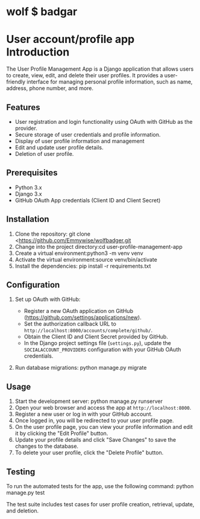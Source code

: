 
# wolf $ badgar



# User account/profile app Introduction

The User Profile Management App is a Django application that allows users to create, view, edit, and delete their user profiles. It provides a user-friendly interface for managing personal profile information, such as name, address, phone number, and more.

## Features

- User registration and login functionality using OAuth with GitHub as the provider.
- Secure storage of user credentials and profile information.
- Display of user profile information and management
- Edit and update user profile details.
- Deletion of user profile.

## Prerequisites

- Python 3.x
- Django 3.x
- GitHub OAuth App credentials (Client ID and Client Secret)

## Installation

1. Clone the repository: git clone <https://github.com/Emmywise/wolfbadger.git
2. Change into the project directory:cd user-profile-management-app
3. Create a virtual environment:python3 -m venv venv
4. Activate the virtual environment:source venv/bin/activate
5. Install the dependencies: pip install -r requirements.txt


## Configuration

1. Set up OAuth with GitHub:
   - Register a new OAuth application on GitHub (https://github.com/settings/applications/new).
   - Set the authorization callback URL to `http://localhost:8000/accounts/complete/github/`.
   - Obtain the Client ID and Client Secret provided by GitHub.
   - In the Django project settings file (`settings.py`), update the `SOCIALACCOUNT_PROVIDERS` configuration with your GitHub OAuth credentials.

2. Run database migrations: python manage.py migrate


## Usage

1. Start the development server: python manage.py runserver
2. Open your web browser and access the app at `http://localhost:8000`.
3. Register a new user or log in with your GitHub account.
4. Once logged in, you will be redirected to your user profile page.
5. On the user profile page, you can view your profile information and edit it by clicking the "Edit Profile" button.
6. Update your profile details and click "Save Changes" to save the changes to the database.
7. To delete your user profile, click the "Delete Profile" button.

## Testing

To run the automated tests for the app, use the following command: python manage.py test

The test suite includes test cases for user profile creation, retrieval, update, and deletion.